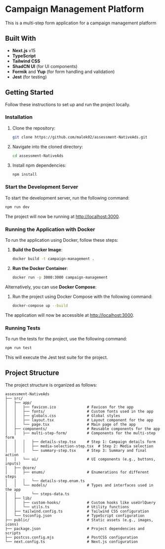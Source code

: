 
# Campaign Management Platform

This is a multi-step form application for a campaign management platform 

## Built With

- **Next.js** v15
- **TypeScript**
- **Tailwind CSS**
- **ShadCN UI** (for UI components)
- **Formik** and **Yup** (for form handling and validation)
- **Jest** (for testing)

## Getting Started

Follow these instructions to set up and run the project locally.

### Installation

1. Clone the repository:

    ```bash
    git clone https://github.com/malek02/assessment-NativeAds.git
    ```

2. Navigate into the cloned directory:

    ```bash
    cd assessment-NativeAds
    ```

3. Install npm dependencies:

    ```bash
    npm install
    ```

### Start the Development Server

To start the development server, run the following command:

```bash
npm run dev
```

The project will now be running at [http://localhost:3000](http://localhost:3000).

### Running the Application with Docker

To run the application using Docker, follow these steps:

1. **Build the Docker Image**:

    ```bash
    docker build -t campaign-management .
    ```

2. **Run the Docker Container**:

    ```bash
    docker run -p 3000:3000 campaign-management
    ```

Alternatively, you can use **Docker Compose**:

1. Run the project using Docker Compose with the following command:

    ```bash
    docker-compose up --build
    ```

The application will now be accessible at [http://localhost:3000](http://localhost:3000).

### Running Tests

To run the tests for the project, use the following command:

```bash
npm run test
```

This will execute the Jest test suite for the project.

## Project Structure

The project structure is organized as follows:

```
assessment-NativeAds
├── src/
│   ├── app/
│   │   ├── favicon.ico              # Favicon for the app
│   │   ├── fonts/                   # Custom fonts used in the app
│   │   ├── globals.css              # Global styles
│   │   ├── layout.tsx               # Layout component for the app
│   │   └── page.tsx                 # Main page of the app
│   ├── components/                  # Reusable components for the app
│   │   ├── multi-step-form/         # Components for the multi-step form
│   │   │   ├── details-step.tsx     # Step 1: Campaign details form
│   │   │   ├── media-selection-step.tsx  # Step 2: Media selection
│   │   │   └── summary-step.tsx     # Step 3: Summary and final action
│   │   └── ui/                      # UI components (e.g., buttons, inputs)
│   ├── @core/
│   │   ├── enums/                   # Enumerations for different steps
│   │   │   └── details-step.enum.ts
│   │   └── models/                  # Types and interfaces used in the app
│   │       └── steps-data.ts
│   ├── lib/
│   │   ├── custom-hooks/            # Custom hooks like useUrlQuery
│   │   └── utils.ts                 # Utility functions
│   ├── tailwind.config.ts           # Tailwind CSS configuration
│   └── tsconfig.json                # TypeScript configuration
├── public/                          # Static assets (e.g., images, icons)
├── package.json                     # Project dependencies and scripts
├── postcss.config.mjs               # PostCSS configuration
└── next.config.ts                   # Next.js configuration
```